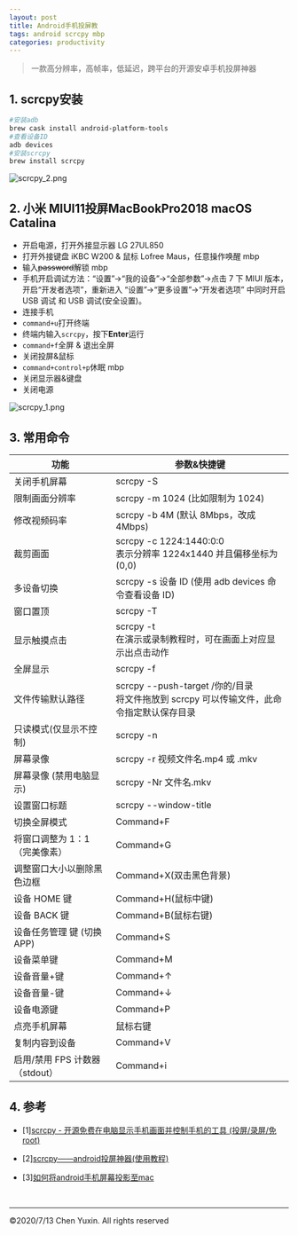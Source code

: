 ```yaml
---
layout: post
title: Android手机投屏教
tags: android scrcpy mbp
categories: productivity
---
```


> 一款高分辨率，高帧率，低延迟，跨平台的开源安卓手机投屏神器

## 1. scrcpy安装

```zsh
#安装adb
brew cask install android-platform-tools
#查看设备ID
adb devices
#安装scrcpy
brew install scrcpy
```

![scrcpy_2.png](https://i.loli.net/2020/07/18/ZluBIgXDsMhUSen.jpg)

## 2. 小米 MIUI11投屏MacBookPro2018 macOS Catalina

- 开启电源，打开外接显示器 LG 27UL850
- 打开外接键盘 iKBC W200 & 鼠标 Lofree Maus，任意操作唤醒 mbp
- 输入~~password~~解锁 mbp
- 手机开启调试方法：“设置”->“我的设备”->“全部参数”->点击 7 下 MIUI 版本，开启“开发者选项”，重新进入 “设置”->“更多设置”->“开发者选项” 中同时开启 USB 调试 和 USB 调试(安全设置)。
- 连接手机
- `command+u`打开终端
- 终端内输入`scrcpy`，按下**Enter**运行
- `command+f`全屏 & 退出全屏
- 关闭投屏&鼠标
- `command+control+p`休眠 mbp
- 关闭显示器&键盘
- 关闭电源

![scrcpy_1.png](https://i.loli.net/2020/07/18/n1Umhu5fYKOoQ2y.jpg)

## 3. 常用命令

| 功能                           | 参数&快捷键                                                                                  |
| ------------------------------ | -------------------------------------------------------------------------------------------- |
| 关闭手机屏幕                   | scrcpy -S                                                                                    |
| 限制画面分辨率                 | scrcpy -m 1024 (比如限制为 1024)                                                             |
| 修改视频码率                   | scrcpy -b 4M (默认 8Mbps，改成 4Mbps)                                                        |
| 裁剪画面                       | scrcpy -c 1224:1440:0:0<br/>表示分辨率 1224x1440 并且偏移坐标为 (0,0)                        |
| 多设备切换                     | scrcpy -s 设备 ID (使用 adb devices 命令查看设备 ID)                                         |
| 窗口置顶                       | scrcpy -T                                                                                    |
| 显示触摸点击                   | scrcpy -t<br/>在演示或录制教程时，可在画面上对应显示出点击动作                               |
| 全屏显示                       | scrcpy -f                                                                                    |
| 文件传输默认路径               | scrcpy --push-target /你的/目录<br/>将文件拖放到 scrcpy 可以传输文件，此命令指定默认保存目录 |
| 只读模式(仅显示不控制)         | scrcpy -n                                                                                    |
| 屏幕录像                       | scrcpy -r 视频文件名.mp4 或 .mkv                                                             |
| 屏幕录像 (禁用电脑显示)        | scrcpy -Nr 文件名.mkv                                                                        |
| 设置窗口标题                   | scrcpy --window-title                                                                        |
| 切换全屏模式                   | Command+F                                                                                    |
| 将窗口调整为 1：1（完美像素）  | Command+G                                                                                    |
| 调整窗口大小以删除黑色边框     | Command+X(双击黑色背景)                                                                      |
| 设备 HOME 键                   | Command+H(鼠标中键)                                                                          |
| 设备 BACK 键                   | Command+B(鼠标右键)                                                                          |
| 设备任务管理 键 (切换 APP)     | Command+S                                                                                    |
| 设备菜单键                     | Command+M                                                                                    |
| 设备音量+键                    | Command+↑                                                                                    |
| 设备音量-键                    | Command+↓                                                                                    |
| 设备电源键                     | Command+P                                                                                    |
| 点亮手机屏幕                   | 鼠标右键                                                                                     |
| 复制内容到设备                 | Command+V                                                                                    |
| 启用/禁用 FPS 计数器（stdout） | Command+i                                                                                    |

## 4. 参考

- [1][scrcpy - 开源免费在电脑显示手机画面并控制手机的工具 (投屏/录屏/免root)](https://www.iplaysoft.com/scrcpy.html)
- [2][scrcpy——android投屏神器(使用教程)](https://blog.csdn.net/was172/article/details/99705855)
- [3][如何将android手机屏幕投影至mac](https://www.zhihu.com/question/38722634/answer/1169220702)

  <br/>

---

&copy;2020/7/13 Chen Yuxin. All rights reserved
